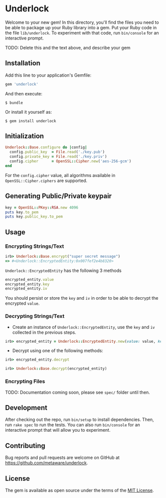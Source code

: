  # Underlock

Welcome to your new gem! In this directory, you'll find the files you need to be able to package up your Ruby library into a gem. Put your Ruby code in the file `lib/underlock`. To experiment with that code, run `bin/console` for an interactive prompt.

TODO: Delete this and the text above, and describe your gem

## Installation

Add this line to your application's Gemfile:

```ruby
gem 'underlock'
```

And then execute:

    $ bundle

Or install it yourself as:

    $ gem install underlock

## Initialization

```ruby
Underlock::Base.configure do |config|
  config.public_key  = File.read('./key.pub')
  config.private_key = File.read('./key.priv')
  config.cipher      = OpenSSL::Cipher.new('aes-256-gcm')
end
```

For the `config.cipher` value, all algorithms available in `OpenSSL::Cipher.ciphers` are supported.

## Generating Public/Private keypair

```ruby
key = OpenSSL::PKey::RSA.new 4096
puts key.to_pem
puts key.public_key.to_pem
```

## Usage

### Encrypting Strings/Text

```ruby
irb> Underlock::Base.encrypt("super secret message")
=> #<Underlock::EncryptedEntity:0x007fef2e4b8320>
```

`Underlock::EncryptedEntity` has the following 3 methods

```ruby
encrypted_entity.value
encrypted_entity.key
encrypted_entity.iv
```

You should persist or store the `key` and `iv` in order to be able to decrypt the encrypted `value`.

### Decrypting Strings/Text

- Create an instance of `Underlock::EncryptedEntity`, use the `key` and `iv` collected in the previous steps.

```ruby
irb> encrypted_entity = Underlock::EncryptedEntity.new(value: value, key: key, iv: iv)
```

- Decrypt using one of the following methods:

```ruby
irb> encrypted_entity.decrypt
```

```ruby
irb> Underlock::Base.decrypt(encrypted_entity)
```

### Encrypting Files

TODO: Documentation coming soon, please see `spec/` folder until then.

## Development

After checking out the repo, run `bin/setup` to install dependencies. Then, run `rake spec` to run the tests. You can also run `bin/console` for an interactive prompt that will allow you to experiment.

## Contributing

Bug reports and pull requests are welcome on GitHub at https://github.com/metaware/underlock.


## License

The gem is available as open source under the terms of the [MIT License](http://opensource.org/licenses/MIT).


